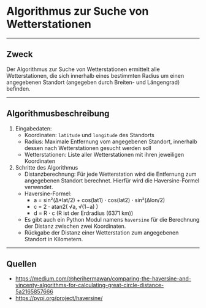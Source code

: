 # Algorithmus zur Suche von Wetterstationen

---

## Zweck

Der Algorithmus zur Suche von Wetterstationen ermittelt alle Wetterstationen, die sich innerhalb eines bestimmten Radius um einen
angegebenen Standort (angegeben durch Breiten- und Längengrad) befinden.

---

## Algorithmusbeschreibung

1. Eingabedaten:
    - Koordinaten: `latitude` und `longitude` des Standorts
    - Radius: Maximale Entfernung vom angegebenen Standort, innerhalb dessen nach Wetterstationen gesucht werden soll
    - Wetterstationen: Liste aller Wetterstationen mit ihren jeweiligen Koordinaten
2. Schritte des Algorithmus
    - Distanzberechnung: Für jede Wetterstation wird die Entfernung zum angegebenen Standort berechnet. Hierfür wird
         die Haversine-Formel verwendet.
    - Haversine-Formel:
      - a = sin²(Δ*lat/2) + cos(lat1) ⋅ cos(lat2) ⋅ sin²(Δlon/2)
      - c = 2 ⋅ atan2( √a, √(1−a) )
      - d = R ⋅ c (R ist der Erdradius (6371 km))
    - Es gibt auch ein Python Modul namens `haversine` für die Berechnung der Distanz zwischen zwei Koordinaten.
    - Rückgabe der Distanz einer Wetterstation zum angegebenen Standort in Kilometern.

---

## Quellen

- https://medium.com/@herihermawan/comparing-the-haversine-and-vincenty-algorithms-for-calculating-great-circle-distance-5a2165857666
- https://pypi.org/project/haversine/

